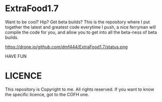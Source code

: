 ExtraFood1.7
============
 Want to be cool? Hip? Get beta builds?
 This is the repository where I put together the latest and greatest code
 everytime I push, a nice ferryman will compile the code for you, and allow you to get into all the
 beta-ness of beta builds.
 
 https://drone.io/github.com/dmf444/ExtraFood1.7/status.png
 
 HAVE FUN
 
 
 LICENCE
 ==========
 This repository is Copyright to me. All rights reserved. If you want to know the specific licence, got to the COFH one.
